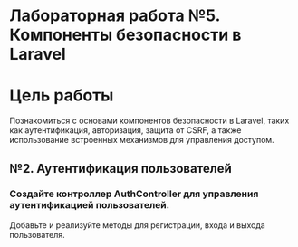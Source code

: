 # Лабораторная работа №5. Компоненты безопасности в Laravel
# Цель работы
Познакомиться с основами компонентов безопасности в Laravel, таких как аутентификация, авторизация, защита от CSRF, а также использование встроенных механизмов для управления доступом.
## №2. Аутентификация пользователей
### Создайте контроллер AuthController для управления аутентификацией пользователей.

Добавьте и реализуйте методы для регистрации, входа и выхода пользователя.
